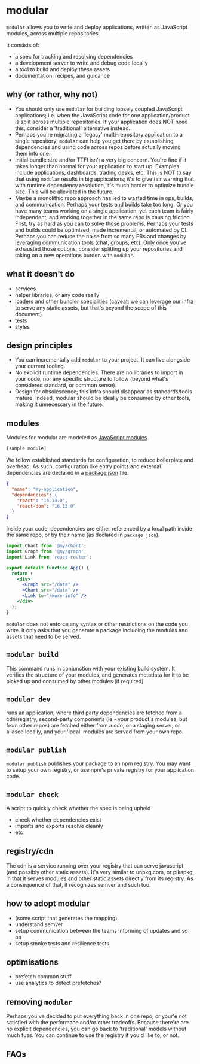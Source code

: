 # modular

`modular` allows you to write and deploy applications, written as JavaScript
modules, across multiple repositories.

It consists of:

- a spec for tracking and resolving dependencies
- a development server to write and debug code locally
- a tool to build and deploy these assets
- documentation, recipes, and guidance

## why (or rather, why not)

- You should only use `modular` for building loosely coupled JavaScript
  applications; i.e. when the JavaScript code for one application/product is
  split across multiple repositories. If your application does NOT need this,
  consider a 'traditional' alternative instead.
- Perhaps you're migrating a 'legacy' multi-repository application to a single
  repository; `modular` can help you get there by establishing dependencies and
  using code across repos before actually moving them into one.
- Initial bundle size and/or TTFI isn't a very big concern. You're fine if it
  takes longer than normal for your application to start up. Examples include
  applications, dashboards, trading desks, etc. This is NOT to say that using
  `modular` results in big applications; it's to give fair warning that with
  runtime dependency resolution, it's much harder to optimize bundle size. This
  will be alleviated in the future.
- Maybe a monolithic repo approach has led to wasted time in ops, builds, and
  communication. Perhaps your tests and builds take too long. Or you have many
  teams working on a single application, yet each team is fairly independent,
  and working together in the same repo is causing friction. First, try as hard
  as you can to solve those problems. Perhaps your tests and builds could be
  optimized, made incremental, or automated by CI. Perhaps you can reduce the
  noise from so many PRs and changes by leveraging communication tools (chat,
  groups, etc). Only once you've exhausted those options, consider splitting up
  your repositories and taking on a new operations burden with `modular`.

## what it doesn't do

- services
- helper libraries, or any code really
- loaders and other bundler specialities (caveat: we can leverage our infra to
  serve any static assets, but that's beyond the scope of this document)
- tests
- styles

## design principles

- You can incrementally add `modular` to your project. It can live alongside
  your current tooling.
- No explicit runtime dependencies. There are no libraries to import in your
  code, nor any specific structure to follow (beyond what's considered standard,
  or common sense).
- Design for obsolescence; this infra should disappear as standards/tools
  mature. Indeed, modular should be ideally be consumed by other tools, making
  it unnecessary in the future.

## modules

Modules for modular are modeled as
[JavaScript modules](https://developer.mozilla.org/en-US/docs/Web/JavaScript/Guide/Modules).

```jsx
[sample module]
```

We follow established standards for configuration, to reduce boilerplate and
overhead. As such, configuration like entry points and external dependencies are
declared in a
[package.json](https://nodejs.org/en/knowledge/getting-started/npm/what-is-the-file-package-json/)
file.

```json
{
  "name": "my-application",
  "dependencies": {
    "react": "16.13.0",
    "react-dom": "16.13.0"
  }
}
```

Inside your code, dependencies are either referenced by a local path inside the
same repo, or by their name (as declared in `package.json`).

```jsx
import Chart from '@my/chart';
import Graph from '@my/graph';
import Link from 'react-router';

export default function App() {
  return (
    <div>
      <Graph src="/data" />
      <Chart src="/data" />
      <Link to="/more-info" />
    </div>
  );
}
```

`modular` does not enforce any syntax or other restrictions on the code you
write. It only asks that you generate a package including the modules and assets
that need to be served.

## `modular build`

This command runs in conjunction with your existing build system. It verifies
the structure of your modules, and generates metadata for it to be picked up and
consumed by other modules (if required)

## `modular dev`

runs an application, where third party dependencies are fetched from a
cdn/registry, second-party components (ie - your product's modules, but from
other repos) are fetched either from a cdn, or a staging server, or aliased
locally, and your 'local' modules are served from your own repo.

## `modular publish`

`modular publish` publishes your package to an npm registry. You may want to
setup your own registry, or use npm's private registry for your application
code.

## `modular check`

A script to quickly check whether the spec is being upheld

- check whether dependencies exist
- imports and exports resolve cleanly
- etc

## registry/cdn

The cdn is a service running over your registry that can serve javascript (and
possibly other static assets). It's very similar to unpkg.com, or pikapkg, in
that it serves modules and other static assets directly from its registry. As a
consequence of that, it recognizes semver and such too.

## how to adopt modular

- (some script that generates the mapping)
- understand semver
- setup communication between the teams informing of updates and so on
- setup smoke tests and resilience tests

## optimisations

- prefetch common stuff
- use analytics to detect prefetches?

## removing `modular`

Perhaps you've decided to put everything back in one repo, or your'e not
satisfied with the performace and/or other tradeoffs. Because there're are no
explicit dependencies, you can go back to 'traditional' models without much
fuss. You can continue to use the registry if you'd like to, or not.

## FAQs
